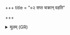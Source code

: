 +++
title = "०२ सप्त चक्रान् वहति"

+++
<details><summary>मूलम् (GR)</summary>

सप्त चक्रान् वहति काल एष  
सप्तास्य नाभीर् अमृतं न्व् अक्षः ।  
स इमा विश्वा भुवनान्य् अञ्जन्  
कालः स ईयते प्रथमो नु देवः ॥
</details>